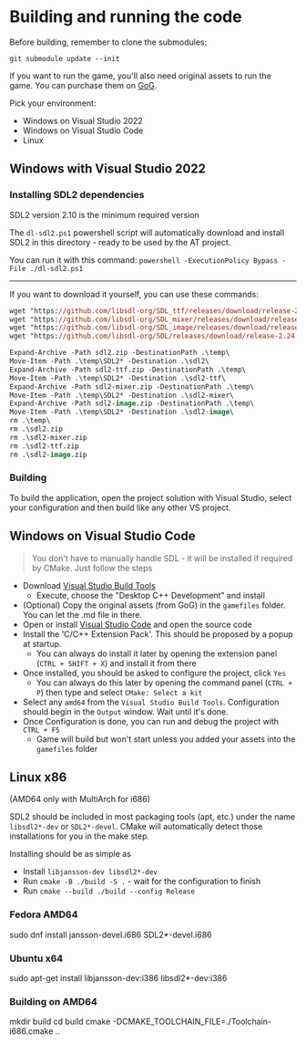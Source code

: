# Building and running the code

Before building, remember to clone the submodules:
```
git submodule update --init
```

If you want to run the game, you'll also need original assets to run the game.
You can purchase them on [GoG](https://www.gog.com/game/airline_tycoon_deluxe).

Pick your environment:
- Windows on Visual Studio 2022
- Windows on Visual Studio Code
- Linux

## Windows with Visual Studio 2022

### Installing SDL2 dependencies
SDL2 version 2.10 is the minimum required version

The `dl-sdl2.ps1` powershell script will automatically download and install SDL2 in this directory - ready to be used by the AT project.

You can run it with this command: `powershell -ExecutionPolicy Bypass -File ./dl-sdl2.ps1 `

--- 

If you want to download it yourself, you can use these commands:
```ps
wget "https://github.com/libsdl-org/SDL_ttf/releases/download/release-2.20.1/SDL2_ttf-devel-2.20.1-VC.zip" -outfile "sdl2-ttf.zip"
wget "https://github.com/libsdl-org/SDL_mixer/releases/download/release-2.6.2/SDL2_mixer-devel-2.6.2-VC.zip" -outfile "sdl2-mixer.zip"
wget "https://github.com/libsdl-org/SDL_image/releases/download/release-2.6.2/SDL2_image-devel-2.6.2-VC.zip" -outfile "sdl2-image.zip"
wget "https://github.com/libsdl-org/SDL/releases/download/release-2.24.2/SDL2-devel-2.24.2-VC.zip" -outfile "sdl2.zip"

Expand-Archive -Path sdl2.zip -DestinationPath .\temp\
Move-Item -Path .\temp\SDL2* -Destination .\sdl2\
Expand-Archive -Path sdl2-ttf.zip -DestinationPath .\temp\
Move-Item -Path .\temp\SDL2* -Destination .\sdl2-ttf\
Expand-Archive -Path sdl2-mixer.zip -DestinationPath .\temp\
Move-Item -Path .\temp\SDL2* -Destination .\sdl2-mixer\
Expand-Archive -Path sdl2-image.zip -DestinationPath .\temp\
Move-Item -Path .\temp\SDL2* -Destination .\sdl2-image\
rm .\temp\
rm .\sdl2.zip
rm .\sdl2-mixer.zip
rm .\sdl2-ttf.zip
rm .\sdl2-image.zip
```

### Building
To build the application, open the project solution with Visual Studio, select your configuration and then build like any other VS project.

## Windows on Visual Studio Code

> You don't have to manually handle SDL - it will be installed if required by CMake. Just follow the steps

- Download [Visual Studio Build Tools](https://visualstudio.microsoft.com/fr/downloads/#build-tools-for-visual-studio-2022)
    - Execute, choose the "Desktop C++ Development" and install
- (Optional) Copy the original assets (from GoG) in the `gamefiles` folder. You can let the .md file in there.
- Open or install [Visual Studio Code](https://code.visualstudio.com/) and open the source code
- Install the 'C/C++ Extension Pack'. This should be proposed by a popup at startup.
    - You can always do install it later by opening the extension panel (`CTRL + SHIFT + X`) and install it from there
- Once installed, you should be asked to configure the project, click `Yes`
    - You can always do this later by opening the command panel (`CTRL + P`) then type and select `CMake: Select a kit`
- Select any `amd64` from the `Visual Studio Build Tools`. Configuration should begin in the `Output` window. Wait until it's done.
- Once Configuration is done, you can run and debug the project with `CTRL + F5`
    - Game will build but won't start unless you added your assets into the `gamefiles` folder

## Linux x86 
(AMD64 only with MultiArch for i686)

SDL2 should be included in most packaging tools (apt, etc.) under the name `libsdl2*-dev` or `SDL2*-devel`.
CMake will automatically detect those installations for you in the make step.

Installing should be as simple as
- Install `libjansson-dev libsdl2*-dev`
- Run `cmake -B ./build -S .` - wait for the configuration to finish
- Run `cmake --build ./build --config Release`

### Fedora AMD64
sudo dnf install jansson-devel.i686 SDL2*-devel.i686

### Ubuntu x64
sudo apt-get install libjansson-dev:i386 libsdl2*-dev:i386

### Building on AMD64
mkdir build
cd build
cmake -DCMAKE_TOOLCHAIN_FILE=./Toolchain-i686.cmake ..
